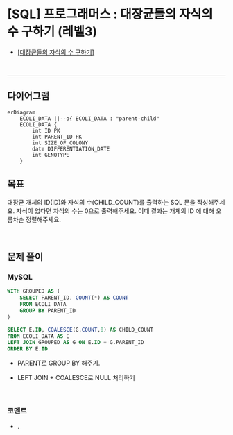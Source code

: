 # [SQL] 프로그래머스 : 대장균들의 자식의 수 구하기 (레벨3)

- [[대장균들의 자식의 수 구하기]](https://school.programmers.co.kr/learn/courses/30/lessons/299305)
 
<br>

---

## 다이어그램

```mermaid
erDiagram
    ECOLI_DATA ||--o{ ECOLI_DATA : "parent-child"
    ECOLI_DATA {
        int ID PK
        int PARENT_ID FK
        int SIZE_OF_COLONY
        date DIFFERENTIATION_DATE
        int GENOTYPE
    }
```

## 목표

대장균 개체의 ID(ID)와 자식의 수(CHILD_COUNT)를 출력하는 SQL 문을 작성해주세요. 자식이 없다면 자식의 수는 0으로 출력해주세요. 이때 결과는 개체의 ID 에 대해 오름차순 정렬해주세요.

<br>

## 문제 풀이

### **MySQL**

```SQL
WITH GROUPED AS (
    SELECT PARENT_ID, COUNT(*) AS COUNT
    FROM ECOLI_DATA
    GROUP BY PARENT_ID
)

SELECT E.ID, COALESCE(G.COUNT,0) AS CHILD_COUNT
FROM ECOLI_DATA AS E
LEFT JOIN GROUPED AS G ON E.ID = G.PARENT_ID
ORDER BY E.ID
```

- PARENT로 GROUP BY 해주기.

- LEFT JOIN + COALESCE로 NULL 처리하기

<br>

### **코멘트**

- .
